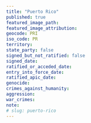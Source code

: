 ```yaml
---
title: "Puerto Rico"
published: true
featured_image_path:
featured_image_attribution:
geocode: PRI
iso_code: PR
territory:
state_party: false
signed_but_not_ratified: false
signed_date:
ratified_or_acceded_date:
entry_into_force_date:
ratified_apic_date:
genocide:
crimes_against_humanity:
aggression:
war_crimes:
note:
# slug: puerto-rico
---
```

